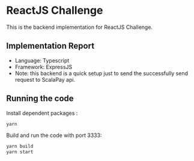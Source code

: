 # ReactJS Challenge

This is the backend implementation for ReactJS Challenge.

## Implementation Report
- Language: Typescript
- Framework: ExpressJS
- Note: this backend is a quick setup just to send the successfully send request to ScalaPay api.
## Running the code

Install dependent packages :

```bash
yarn
```

Build and run the code with port 3333:

```bash
yarn build
yarn start
```